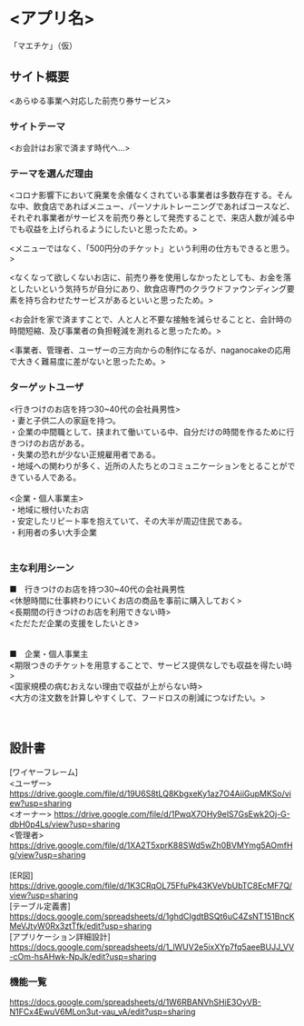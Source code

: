 # <アプリ名>
「マエチケ」（仮）
## サイト概要
<あらゆる事業へ対応した前売り券サービス>

### サイトテーマ
<お会計はお家で済ます時代へ...>

### テーマを選んだ理由
<コロナ影響下において廃業を余儀なくされている事業者は多数存在する。そんな中、飲食店であればメニュー、パーソナルトレーニングであればコースなど、それぞれ事業者がサービスを前売り券として発売することで、来店人数が減る中でも収益を上げられるようにしたいと思ったため。>

<メニューではなく、「500円分のチケット」という利用の仕方もできると思う。>

<なくなって欲しくないお店に、前売り券を使用しなかったとしても、お金を落としたいという気持ちが自分にあり、飲食店専門のクラウドファウンディング要素を持ち合わせたサービスがあるといいと思ったため。>

<お会計を家で済ますことで、人と人と不要な接触を減らせることと、会計時の時間短縮、及び事業者の負担軽減を測れると思ったため。>


<事業者、管理者、ユーザーの三方向からの制作になるが、naganocakeの応用で大きく難易度に差がないと思ったため。>

### ターゲットユーザ
<行きつけのお店を持つ30~40代の会社員男性><br>
・妻と子供二人の家庭を持つ。<br>
・企業の中間職として、挟まれて働いている中、自分だけの時間を作るために行きつけのお店がある。<br>
・失業の恐れが少ない正規雇用者である。<br>
・地域への関わりが多く、近所の人たちとのコミュニケーションをとることができている人である。<br>
<br>
<企業・個人事業主><br>
・地域に根付いたお店<br>
・安定したリピート率を抱えていて、その大半が周辺住民である。<br>
・利用者の多い大手企業<br>
<br>
### 主な利用シーン
■　行きつけのお店を持つ30~40代の会社員男性<br>
<休憩時間に仕事終わりにいくお店の商品を事前に購入しておく><br>
<長期間の行きつけのお店を利用できない時><br>
<ただただ企業の支援をしたいとき><br>
<br>
<br>
■　企業・個人事業主<br>
<期限つきのチケットを用意することで、サービス提供なしでも収益を得たい時><br>
<国家規模の病むおえない理由で収益が上がらない時><br>
<大方の注文数を計算しやすくして、フードロスの削減につなげたい。><br>
<br>
<br>
## 設計書
[ワイヤーフレーム]<br>
<ユーザー>
<https://drive.google.com/file/d/19U6S8tLQ8KbgxeKy1az7O4AiiGupMKSo/view?usp=sharing><br>
<オーナー>
<https://drive.google.com/file/d/1PwqX7OHy9elS7GsEwk2Oj-G-dbH0p4Ls/view?usp=sharing><br>
<管理者>
<https://drive.google.com/file/d/1XA2T5xprK88SWd5wZh0BVMYmg5AOmfHg/view?usp=sharing><br>
<br>
[ER図]
<https://drive.google.com/file/d/1K3CRqOL75FfuPk43KVeVbUbTC8EcMF7Q/view?usp=sharing>
<br>
[テーブル定義書]
<https://docs.google.com/spreadsheets/d/1ghdCIgdtBSQt6uC4ZsNT151BncKMeVJtyW0Rx3ztTfk/edit?usp=sharing>
<br>
[アプリケーション詳細設計]
<https://docs.google.com/spreadsheets/d/1_lWUV2e5ixXYp7fq5aeeBUJJ_VV-cOm-hsAHwk-NpJk/edit?usp=sharing>
### 機能一覧
<https://docs.google.com/spreadsheets/d/1W6RBANVhSHiE3OyVB-N1FCx4EwuV6MLon3ut-vau_vA/edit?usp=sharing>
